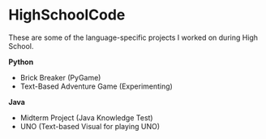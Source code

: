 # HighSchoolCode
These are some of the language-specific projects I worked on during High School.

**Python**
- Brick Breaker (PyGame)
- Text-Based Adventure Game (Experimenting)

**Java**
- Midterm Project (Java Knowledge Test)
- UNO (Text-based Visual for playing UNO)
